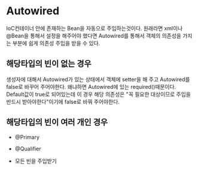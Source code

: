 # Autowired

IoC컨테이너 안에 존재하는 Bean을 자동으로 주입하는것이다. 원래라면 xml이나 @Bean을 통해서 설정을 해주어야 했다면 
Autowired를 통해서 객체의 의존성을 가지는 부분에 쉽게 의존성 주입을 받을 수 있다. 

<h2> 해당타입의 빈이 없는 경우</h2>

생성자에 대해서 Autowired가 있는 상태에서 객체에 setter을 해 주고 Autowired를 false로 바꾸어 주어야한다.
왜냐하면 Autowired에 있는 required()때문이다. Default값이 true로 되어있는데 이 경우 해당 의존성은 "꼭 필요한 대상이므로
주입을 반드시 받아야한다"이기에 false로 바꿔 주어야한다.

<h2> 해당타입의 빈이 여러 개인 경우</h2>

* @Primary 

* @Qualifier

* 모든 빈을 주입받기

